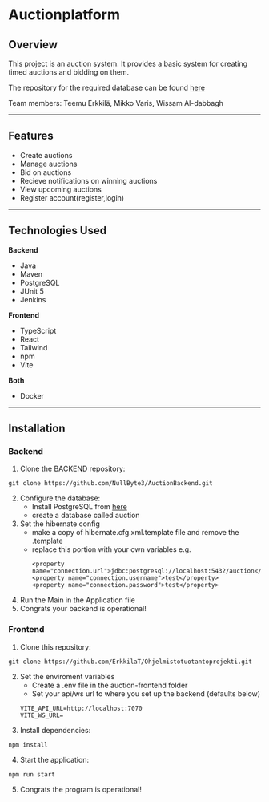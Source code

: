 # Auctionplatform
## Overview

This project is an auction system. It provides a basic system for creating timed auctions and bidding on them.

The repository for the required database can be found [here](https://github.com/NullByte3/AuctionBackend)

Team members: Teemu Erkkilä, Mikko Varis, Wissam Al-dabbagh

---

## Features
- Create auctions
- Manage auctions
- Bid on auctions
- Recieve notifications on winning auctions
- View upcoming auctions
- Register account(register,login)

---

## Technologies Used
**Backend**
- Java
- Maven
- PostgreSQL
- JUnit 5
- Jenkins
  
**Frontend**
- TypeScript
- React
- Tailwind
- npm
- Vite
  
**Both**
- Docker

---

## Installation
### Backend
1. Clone the BACKEND repository:
```
git clone https://github.com/NullByte3/AuctionBackend.git
```
2. Configure the database:
   - Install PostgreSQL from [here](https://www.postgresql.org/download/)
   - create a database called auction
3. Set the hibernate config
   - make a copy of hibernate.cfg.xml.template file and remove the .template
   - replace this portion with your own variables e.g.
     ```
     <property name="connection.url">jdbc:postgresql://localhost:5432/auction</property>
     <property name="connection.username">test</property>
     <property name="connection.password">test</property>
     ```
4. Run the Main in the Application file
5. Congrats your backend is operational!

### Frontend
1. Clone this repository:
```
git clone https://github.com/ErkkilaT/Ohjelmistotuotantoprojekti.git
```
2. Set the enviroment variables
   - Create a .env file in the auction-frontend folder
   - Set your api/ws url to where you set up the backend (defaults below)
   ```
   VITE_API_URL=http://localhost:7070
   VITE_WS_URL=
   ```
3. Install dependencies:
```
npm install
```
4. Start the application:
```
npm run start
```
5. Congrats the program is operational!



